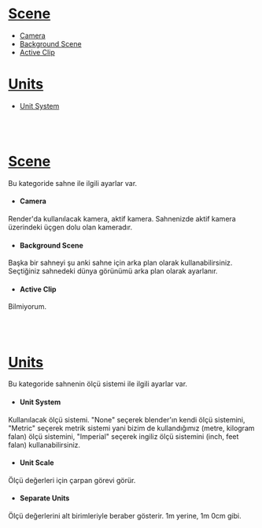 # [Scene](#scene-1)
* [Camera](#camera)
* [Background Scene](#background-scene)
* [Active Clip](#active-clip)

# [Units](#units-1)
* [Unit System](#unit-system)


<br>
<br>


# [Scene](https://docs.blender.org/manual/en/3.6/scene_layout/scene/properties.html#scene)
Bu kategoride sahne ile ilgili ayarlar var.


* #### Camera
Render'da kullanılacak kamera, aktif kamera. Sahnenizde aktif kamera üzerindeki üçgen dolu olan kameradır.

* #### Background Scene
Başka bir sahneyi şu anki sahne için arka plan olarak kullanabilirsiniz. Seçtiğiniz sahnedeki dünya görünümü arka plan olarak ayarlanır.

* #### Active Clip
Bilmiyorum.


<br>
<br>


# [Units](https://docs.blender.org/manual/en/3.6/scene_layout/scene/properties.html#units)
Bu kategoride sahnenin ölçü sistemi ile ilgili ayarlar var.


* #### Unit System
Kullanılacak ölçü sistemi. "None" seçerek blender'ın kendi ölçü sistemini, "Metric" seçerek metrik sistemi yani bizim de kullandığımız (metre, kilogram falan) ölçü sistemini, "Imperial" seçerek ingiliz ölçü sistemini (inch, feet falan) kullanabilirsiniz.

* #### Unit Scale
Ölçü değerleri için çarpan görevi görür.

* #### Separate Units
Ölçü değerlerini alt birimleriyle beraber gösterir. 1m yerine, 1m 0cm gibi.











